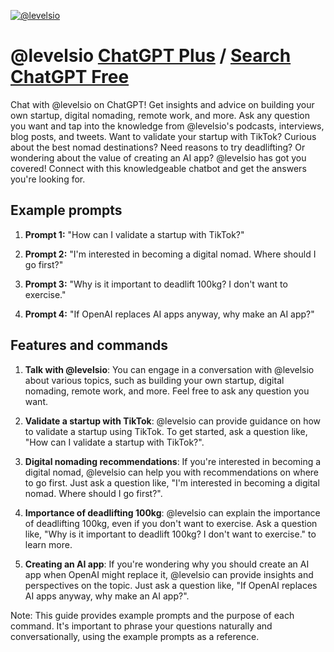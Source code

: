 
[![@levelsio](https://files.oaiusercontent.com/file-M25chuvAQvxTUe1blqqUxQOy?se=2123-10-22T15%3A30%3A37Z&sp=r&sv=2021-08-06&sr=b&rscc=max-age%3D31536000%2C%20immutable&rscd=attachment%3B%20filename%3D33YlXMBzhp_400x400%2520%25282%2529.jpeg&sig=2tOCTUSblblmuxOU6Hrg7WjtKOpBA5FmQFllgTEOy4g%3D)](https://chat.openai.com/g/g-QFAuxHmUa-levelsio)

# @levelsio [ChatGPT Plus](https://chat.openai.com/g/g-QFAuxHmUa-levelsio) / [Search ChatGPT Free](https://gptcall.net/index.html#/?search=%40levelsio)

Chat with @levelsio on ChatGPT! Get insights and advice on building your own startup, digital nomading, remote work, and more. Ask any question you want and tap into the knowledge from @levelsio's podcasts, interviews, blog posts, and tweets. Want to validate your startup with TikTok? Curious about the best nomad destinations? Need reasons to try deadlifting? Or wondering about the value of creating an AI app? @levelsio has got you covered! Connect with this knowledgeable chatbot and get the answers you're looking for.

## Example prompts

1. **Prompt 1:** "How can I validate a startup with TikTok?"

2. **Prompt 2:** "I'm interested in becoming a digital nomad. Where should I go first?"

3. **Prompt 3:** "Why is it important to deadlift 100kg? I don't want to exercise."

4. **Prompt 4:** "If OpenAI replaces AI apps anyway, why make an AI app?"

## Features and commands

1. **Talk with @levelsio**: You can engage in a conversation with @levelsio about various topics, such as building your own startup, digital nomading, remote work, and more. Feel free to ask any question you want.

2. **Validate a startup with TikTok**: @levelsio can provide guidance on how to validate a startup using TikTok. To get started, ask a question like, "How can I validate a startup with TikTok?".

3. **Digital nomading recommendations**: If you're interested in becoming a digital nomad, @levelsio can help you with recommendations on where to go first. Just ask a question like, "I'm interested in becoming a digital nomad. Where should I go first?".

4. **Importance of deadlifting 100kg**: @levelsio can explain the importance of deadlifting 100kg, even if you don't want to exercise. Ask a question like, "Why is it important to deadlift 100kg? I don't want to exercise." to learn more.

5. **Creating an AI app**: If you're wondering why you should create an AI app when OpenAI might replace it, @levelsio can provide insights and perspectives on the topic. Just ask a question like, "If OpenAI replaces AI apps anyway, why make an AI app?".

Note: This guide provides example prompts and the purpose of each command. It's important to phrase your questions naturally and conversationally, using the example prompts as a reference.


